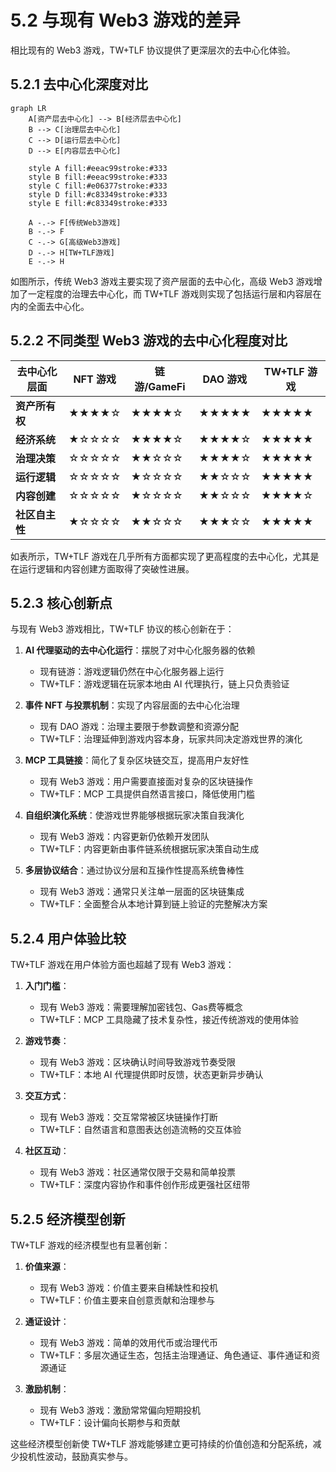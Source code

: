 # 5.2 与现有 Web3 游戏的差异

相比现有的 Web3 游戏，TW+TLF 协议提供了更深层次的去中心化体验。

## 5.2.1 去中心化深度对比

```mermaid
graph LR
    A[资产层去中心化] --> B[经济层去中心化]
    B --> C[治理层去中心化]
    C --> D[运行层去中心化]
    D --> E[内容层去中心化]

    style A fill:#eeac99stroke:#333
    style B fill:#eeac99stroke:#333
    style C fill:#e06377stroke:#333
    style D fill:#c83349stroke:#333
    style E fill:#c83349stroke:#333

    A -.-> F[传统Web3游戏]
    B -.-> F
    C -.-> G[高级Web3游戏]
    D -.-> H[TW+TLF游戏]
    E -.-> H
```

如图所示，传统 Web3 游戏主要实现了资产层面的去中心化，高级 Web3 游戏增加了一定程度的治理去中心化，而 TW+TLF 游戏则实现了包括运行层和内容层在内的全面去中心化。

## 5.2.2 不同类型 Web3 游戏的去中心化程度对比

| **去中心化层面** | **NFT 游戏** | **链游/GameFi** | **DAO 游戏** | **TW+TLF 游戏** |
|------------------|--------------|----------------|--------------|-----------------|
| **资产所有权** | ★★★★☆ | ★★★★☆ | ★★★★★ | ★★★★★ |
| **经济系统** | ★☆☆☆☆ | ★★★★☆ | ★★★★☆ | ★★★★★ |
| **治理决策** | ☆☆☆☆☆ | ★★☆☆☆ | ★★★★☆ | ★★★★★ |
| **运行逻辑** | ☆☆☆☆☆ | ★☆☆☆☆ | ★★☆☆☆ | ★★★★★ |
| **内容创建** | ☆☆☆☆☆ | ★☆☆☆☆ | ★★☆☆☆ | ★★★★☆ |
| **社区自主性** | ★☆☆☆☆ | ★★☆☆☆ | ★★★☆☆ | ★★★★★ |

如表所示，TW+TLF 游戏在几乎所有方面都实现了更高程度的去中心化，尤其是在运行逻辑和内容创建方面取得了突破性进展。

## 5.2.3 核心创新点

与现有 Web3 游戏相比，TW+TLF 协议的核心创新在于：

1. **AI 代理驱动的去中心化运行**：摆脱了对中心化服务器的依赖
   - 现有链游：游戏逻辑仍然在中心化服务器上运行
   - TW+TLF：游戏逻辑在玩家本地由 AI 代理执行，链上只负责验证

2. **事件 NFT 与投票机制**：实现了内容层面的去中心化治理
   - 现有 DAO 游戏：治理主要限于参数调整和资源分配
   - TW+TLF：治理延伸到游戏内容本身，玩家共同决定游戏世界的演化

3. **MCP 工具链接**：简化了复杂区块链交互，提高用户友好性
   - 现有 Web3 游戏：用户需要直接面对复杂的区块链操作
   - TW+TLF：MCP 工具提供自然语言接口，降低使用门槛

4. **自组织演化系统**：使游戏世界能够根据玩家决策自我演化
   - 现有 Web3 游戏：内容更新仍依赖开发团队
   - TW+TLF：内容更新由事件链系统根据玩家决策自动生成

5. **多层协议结合**：通过协议分层和互操作性提高系统鲁棒性
   - 现有 Web3 游戏：通常只关注单一层面的区块链集成
   - TW+TLF：全面整合从本地计算到链上验证的完整解决方案

## 5.2.4 用户体验比较

TW+TLF 游戏在用户体验方面也超越了现有 Web3 游戏：

1. **入门门槛**：
   - 现有 Web3 游戏：需要理解加密钱包、Gas费等概念
   - TW+TLF：MCP 工具隐藏了技术复杂性，接近传统游戏的使用体验

2. **游戏节奏**：
   - 现有 Web3 游戏：区块确认时间导致游戏节奏受限
   - TW+TLF：本地 AI 代理提供即时反馈，状态更新异步确认

3. **交互方式**：
   - 现有 Web3 游戏：交互常常被区块链操作打断
   - TW+TLF：自然语言和意图表达创造流畅的交互体验

4. **社区互动**：
   - 现有 Web3 游戏：社区通常仅限于交易和简单投票
   - TW+TLF：深度内容协作和事件创作形成更强社区纽带

## 5.2.5 经济模型创新

TW+TLF 游戏的经济模型也有显著创新：

1. **价值来源**：
   - 现有 Web3 游戏：价值主要来自稀缺性和投机
   - TW+TLF：价值主要来自创意贡献和治理参与

2. **通证设计**：
   - 现有 Web3 游戏：简单的效用代币或治理代币
   - TW+TLF：多层次通证生态，包括主治理通证、角色通证、事件通证和资源通证

3. **激励机制**：
   - 现有 Web3 游戏：激励常常偏向短期投机
   - TW+TLF：设计偏向长期参与和贡献

这些经济模型创新使 TW+TLF 游戏能够建立更可持续的价值创造和分配系统，减少投机性波动，鼓励真实参与。
